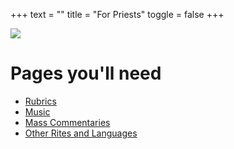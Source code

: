 +++
text = ""
title = "For Priests"
toggle = false
+++

![](/uploads/_MG_0500-min.JPG)

# Pages you'll need 

* [Rubrics](https://www.latinmasswedding.com/Rubrics) 
* [Music](https://www.latinmasswedding.com/music) 
* [Mass Commentaries](https://www.latinmasswedding.com/commentaries) 
* [Other Rites and Languages](https://www.latinmasswedding.com/other-rites) 
